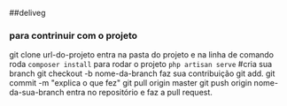 
##deliveg

### para contrinuir com o projeto
git clone url-do-projeto
entra na pasta do projeto e na linha de comando roda  ```composer install```
para rodar o projeto ```php artisan serve```
#cria sua branch git checkout -b nome-da-branch
faz sua contribuição
git add.
git commit -m "explica o que fez"
git pull origin master
git push origin nome-da-sua-branch
entra no repositório e faz a pull request.